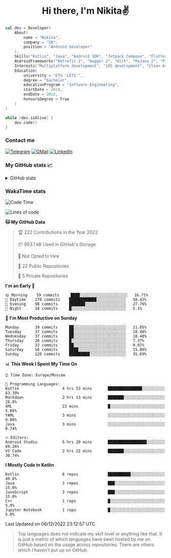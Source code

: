 <h1 align="center">
Hi there, I'm Nikita✌️
</h1>

```kotlin
val dev = Developer(
    About(
        name = "Nikita",
        company = "VK",
        position = "Android Developer"
    ),
    Skills("Kotlin", "Java", "Android SDK", "Jetpack Compose", "Flutter", "KMM"),
    AndroidFrameworks("Retrofit 2", "Dagger 2", "Hilt", "RxJava 2", "Picasso", "Kotlin Coroutines"),
    Interests("Multiplatform development", "iOS development", "Clean Architecture"),
    Education(
        university = "ETU 'LETI'",
        degree = "bachelor",
        educationProgram = "Software Engineering",
        startDate = 2018,
        endDate = 2022,
        honoursDegree = True
    )
)

while (dev.isAlive) {
    dev.code()
}
```

### Contact me

[![Telegram](https://img.shields.io/badge/Telegram-white?style=for-the-badge&logo=telegram&logoColor=29e9ea)](https://t.me/po4yka)
[![GMail](https://img.shields.io/badge/Gmail-white?style=for-the-badge&logo=gmail&logoColor=d14836)](mailto:pochaev.nik@gmail.com)
[![LinkedIn](https://img.shields.io/badge/linkedin%20-white.svg?&style=for-the-badge&logo=linkedin&logoColor=%230077B5)](https://www.linkedin.com/in/nikita-pochaev-415b5a1a1)

### My GitHub stats 📈

<details>
  <summary>GitHub stats</summary>
  <p align="center">
    <img src="https://github-readme-stats.vercel.app/api?username=po4yka&show_icons=true&theme=dark" />
  </p>
</details>

### WakaTime stats

<!--START_SECTION:waka-->
![Code Time](http://img.shields.io/badge/Code%20Time-3%2C385%20hrs%2026%20mins-blue)

![Lines of code](https://img.shields.io/badge/From%20Hello%20World%20I%27ve%20Written-179%20Thousand%20lines%20of%20code-blue)

**🐱 My GitHub Data** 

> 🏆 222 Contributions in the Year 2022
 > 
> 📦 953.1 kB Used in GitHub's Storage 
 > 
> 🚫 Not Opted to Hire
 > 
> 📜 22 Public Repositories 
 > 
> 🔑 5 Private Repositories  
 > 
**I'm an Early 🐤** 

```text
🌞 Morning    59 commits     ████░░░░░░░░░░░░░░░░░░░░░   16.71% 
🌆 Daytime    178 commits    ████████████░░░░░░░░░░░░░   50.42% 
🌃 Evening    98 commits     ███████░░░░░░░░░░░░░░░░░░   27.76% 
🌙 Night      18 commits     █░░░░░░░░░░░░░░░░░░░░░░░░   5.1%

```
📅 **I'm Most Productive on Sunday** 

```text
Monday       39 commits     ██░░░░░░░░░░░░░░░░░░░░░░░   11.05% 
Tuesday      37 commits     ██░░░░░░░░░░░░░░░░░░░░░░░   10.48% 
Wednesday    37 commits     ██░░░░░░░░░░░░░░░░░░░░░░░   10.48% 
Thursday     26 commits     █░░░░░░░░░░░░░░░░░░░░░░░░   7.37% 
Friday       32 commits     ██░░░░░░░░░░░░░░░░░░░░░░░   9.07% 
Saturday     56 commits     ████░░░░░░░░░░░░░░░░░░░░░   15.86% 
Sunday       126 commits    █████████░░░░░░░░░░░░░░░░   35.69%

```


📊 **This Week I Spent My Time On** 

```text
⌚︎ Time Zone: Europe/Moscow

💬 Programming Languages: 
Kotlin                   4 hrs 53 mins       ███████████████░░░░░░░░░░   63.39% 
Markdown                 2 hrs 13 mins       ███████░░░░░░░░░░░░░░░░░░   28.8% 
XML                      23 mins             █░░░░░░░░░░░░░░░░░░░░░░░░   5.08% 
YAML                     3 mins              ░░░░░░░░░░░░░░░░░░░░░░░░░   0.86% 
Java                     3 mins              ░░░░░░░░░░░░░░░░░░░░░░░░░   0.74%

🔥 Editors: 
Android Studio           5 hrs 20 mins       █████████████████░░░░░░░░   69.26% 
VS Code                  2 hrs 22 mins       ███████░░░░░░░░░░░░░░░░░░   30.74%

```

**I Mostly Code in Kotlin** 

```text
Kotlin                   8 repos             ██████████░░░░░░░░░░░░░░░   40.0% 
Java                     3 repos             ███░░░░░░░░░░░░░░░░░░░░░░   15.0% 
JavaScript               3 repos             ███░░░░░░░░░░░░░░░░░░░░░░   15.0% 
C++                      1 repo              █░░░░░░░░░░░░░░░░░░░░░░░░   5.0% 
Jupyter Notebook         1 repo              █░░░░░░░░░░░░░░░░░░░░░░░░   5.0%

```



 Last Updated on 06/12/2022 23:12:57 UTC
<!--END_SECTION:waka-->

> Top languages does not indicate my skill level or anything like that. It is just a metric of which languages have been hosted by me on GitHub based on the usage across repositories. There are others which I haven't put up on GitHub.
